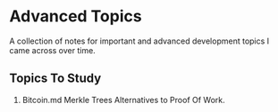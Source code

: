 # Advanced Topics
A collection of notes for important and advanced development topics I came across over time.

## Topics To Study

1. Bitcoin.md
Merkle Trees
Alternatives to Proof Of Work.